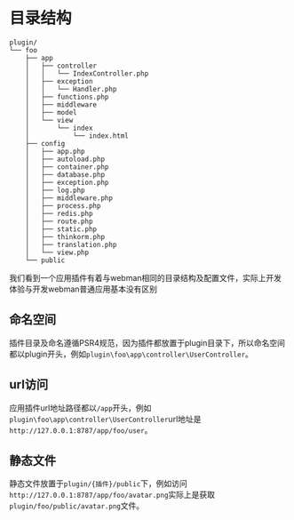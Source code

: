# 目录结构

```
plugin/
└── foo
    ├── app
    │   ├── controller
    │   │   └── IndexController.php
    │   ├── exception
    │   │   └── Handler.php
    │   ├── functions.php
    │   ├── middleware
    │   ├── model
    │   └── view
    │       └── index
    │           └── index.html
    ├── config
    │   ├── app.php
    │   ├── autoload.php
    │   ├── container.php
    │   ├── database.php
    │   ├── exception.php
    │   ├── log.php
    │   ├── middleware.php
    │   ├── process.php
    │   ├── redis.php
    │   ├── route.php
    │   ├── static.php
    │   ├── thinkorm.php
    │   ├── translation.php
    │   └── view.php
    └── public
```

我们看到一个应用插件有着与webman相同的目录结构及配置文件，实际上开发体验与开发webman普通应用基本没有区别

## 命名空间
插件目录及命名遵循PSR4规范，因为插件都放置于plugin目录下，所以命名空间都以plugin开头，例如`plugin\foo\app\controller\UserController`。

## url访问
应用插件url地址路径都以`/app`开头，例如`plugin\foo\app\controller\UserController`url地址是 `http://127.0.0.1:8787/app/foo/user`。

## 静态文件
静态文件放置于`plugin/{插件}/public`下，例如访问`http://127.0.0.1:8787/app/foo/avatar.png`实际上是获取`plugin/foo/public/avatar.png`文件。

